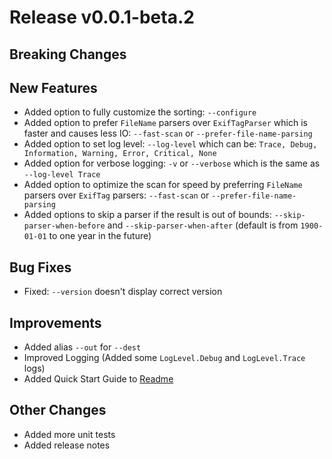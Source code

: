 # Release v0.0.1-beta.2

## Breaking Changes

## New Features

- Added option to fully customize the sorting: ``--configure``
- Added option to prefer ``FileName`` parsers over ``ExifTagParser`` which is faster and causes less IO: ``--fast-scan``
  or ``--prefer-file-name-parsing``
- Added option to set log level: ``--log-level`` which can
  be: ``Trace, Debug, Information, Warning, Error, Critical, None``
- Added option for verbose logging: ``-v`` or ``--verbose`` which is the same as ``--log-level Trace``
- Added option to optimize the scan for speed by preferring ``FileName`` parsers over ``ExifTag``
  parsers: ``--fast-scan`` or ``--prefer-file-name-parsing``
- Added options to skip a parser if the result is out of bounds: ``--skip-parser-when-before``
  and ``--skip-parser-when-after`` (default is from ``1900-01-01`` to one year in the future)

## Bug Fixes

- Fixed: ``--version`` doesn't display correct version

## Improvements

- Added alias ``--out`` for ``--dest``
- Improved Logging (Added some ``LogLevel.Debug`` and ``LogLevel.Trace`` logs)
- Added Quick Start Guide to [Readme](../Readme.md)

## Other Changes

- Added more unit tests
- Added release notes